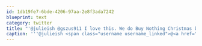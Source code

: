 ```yaml
---
id: 1db19fe7-6bde-4206-97aa-2e8f3ada7242
blueprint: text
category: twitter
title: "'@julieish @gszus911 I love this. We do Buy Nothing Christmas but that's peanuts compared to a year. Good luck!  @BuyNothingYear"
caption: '''@julieish <span class="username username_linked">@<a href="https://twitter.com/gszus911" title="Rich">gszus911</a></span> I love this. We do Buy Nothing Christmas but that''s peanuts compared to a year. Good luck!  @BuyNothingYear'
---
```

